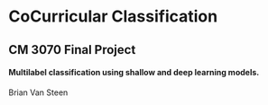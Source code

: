 # CoCurricular Classification

## CM 3070 Final Project

#### Multilabel classification using shallow and deep learning models.

Brian Van Steen

